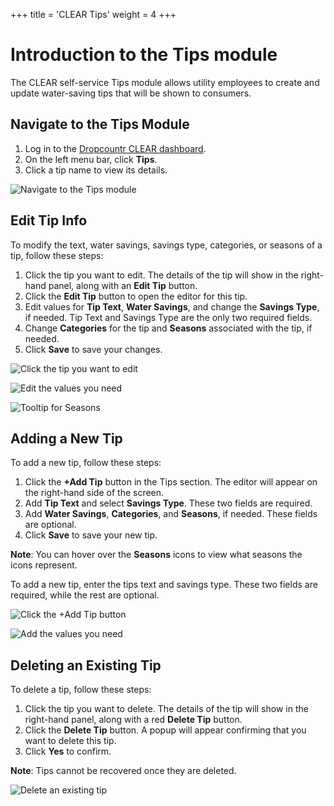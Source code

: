 +++
title = 'CLEAR Tips'
weight = 4
+++

# Introduction to the Tips module

The CLEAR self-service Tips module allows utility employees to create and update water-saving tips that will be shown to consumers.

## Navigate to the Tips Module

1. Log in to the [Dropcountr CLEAR dashboard](https://dropcountr.com/clear).  
2. On the left menu bar, click **Tips**.   
3. Click a tip name to view its details.

![Navigate to the Tips module](/images/navigate-tips.png)

## Edit Tip Info

To modify the text, water savings, savings type, categories, or seasons of a tip, follow these steps:

1. Click the tip you want to edit. The details of the tip will show in the right-hand panel, along with an **Edit Tip** button.   
2. Click the **Edit Tip** button to open the editor for this tip.   
3. Edit values for **Tip Text**, **Water Savings**, and change the **Savings Type**, if needed. Tip Text and Savings Type are the only two required fields.  
4. Change **Categories** for the tip and **Seasons** associated with the tip, if needed.  
5. Click **Save** to save your changes.

![Click the tip you want to edit](/images/edit-tip-info-1.png)

![Edit the values you need](/images/edit-tip-info-2.png)

![Tooltip for Seasons](/images/edit-tip-info-tooltip.png)


## Adding a New Tip

To add a new tip, follow these steps:

1. Click the **\+Add Tip** button in the Tips section. The editor will appear on the right-hand side of the screen.  
2. Add **Tip Text** and select **Savings Type**. These two fields are required.   
3. Add **Water Savings**, **Categories**, and **Seasons**, if needed. These fields are optional.  
4. Click **Save** to save your new tip.

**Note**: You can hover over the **Seasons** icons to view what seasons the icons represent.

To add a new tip, enter the tips text and savings type. These two fields are required, while the rest are optional.

![Click the +Add Tip button](/images/add-new-tip-1.png)

![Add the values you need](/images/add-new-tip-2.png)

## Deleting an Existing Tip

To delete a tip, follow these steps:

1. Click the tip you want to delete. The details of the tip will show in the right-hand panel, along with a red **Delete Tip** button.  
2. Click the **Delete Tip** button. A popup will appear confirming that you want to delete this tip.  
3. Click **Yes** to confirm.

**Note**: Tips cannot be recovered once they are deleted.

![Delete an existing tip](/images/delete-existing-tip.png)